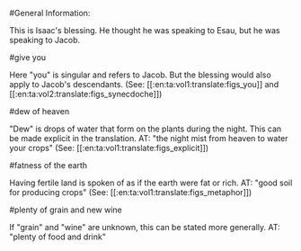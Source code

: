 #General Information:

This is Isaac's blessing. He thought he was speaking to Esau, but he was speaking to Jacob.

#give you

Here "you" is singular and refers to Jacob. But the blessing would also apply to Jacob's descendants. (See: [[:en:ta:vol1:translate:figs_you]] and [[:en:ta:vol2:translate:figs_synecdoche]])

#dew of heaven

"Dew" is drops of water that form on the plants during the night. This can be made explicit in the translation. AT: "the night mist from heaven to water your crops" (See: [[:en:ta:vol1:translate:figs_explicit]])

#fatness of the earth

Having fertile land is spoken of as if the earth were fat or rich. AT: "good soil for producing crops" (See: [[:en:ta:vol1:translate:figs_metaphor]])

#plenty of grain and new wine

If "grain" and "wine" are unknown, this can be stated more generally. AT: "plenty of food and drink"